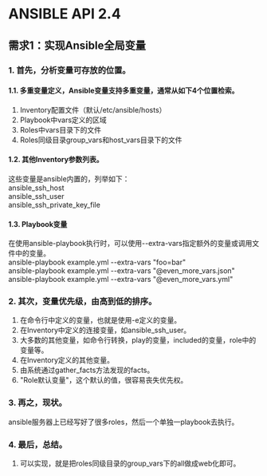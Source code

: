 # ANSIBLE API 2.4

## 需求1：实现Ansible全局变量
### 1. 首先，分析变量可存放的位置。
#### 1.1. 多重变量定义，Ansible变量支持多重变量，通常从如下4个位置检索。
1. Inventory配置文件（默认/etc/ansible/hosts）
2. Playbook中vars定义的区域
3. Roles中vars目录下的文件
4. Roles同级目录group_vars和host_vars目录下的文件

#### 1.2. 其他Inventory参数列表。
这些变量是ansible内置的，列举如下：  
ansible_ssh_host  
ansible_ssh_user  
ansible_ssh_private_key_file

#### 1.3. Playbook变量
在使用ansible-playbook执行时，可以使用--extra-vars指定额外的变量或调用文件中的变量。  
ansible-playbook example.yml --extra-vars "foo=bar"  
ansible-playbook example.yml --extra-vars "@even_more_vars.json"  
ansible-playbook example.yml --extra-vars "@even_more_vars.yml"


### 2. 其次，变量优先级，由高到低的排序。
1. 在命令行中定义的变量，也就是使用-e定义的变量。
2. 在Inventory中定义的连接变量，如ansible_ssh_user。
3. 大多数的其他变量，如命令行转换，play的变量，included的变量，role中的变量等。
4. 在Inventory定义的其他变量。
5. 由系统通过gather_facts方法发现的facts。
6. "Role默认变量"，这个默认的值，很容易丧失优先权。


### 3. 再之，现状。
ansible服务器上已经写好了很多roles，然后一个单独一playbook去执行。


### 4. 最后，总结。
1. 可以实现，就是把roles同级目录的group_vars下的all做成web化即可。